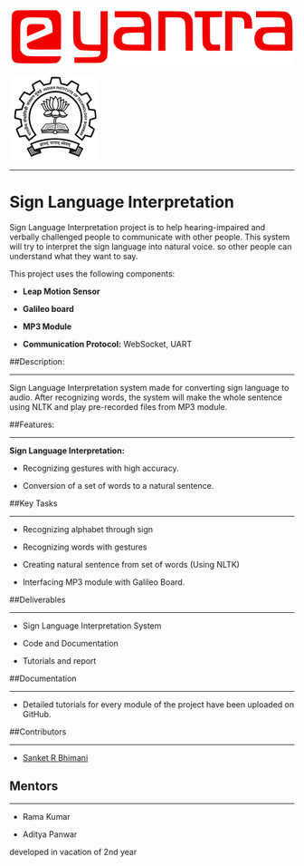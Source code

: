 ![e-Yantra Summer Internship](./EyantraLogoLarge.png)

![logo](./iitbblack.jpg)

***

# Sign Language Interpretation

Sign Language Interpretation project is to help hearing-impaired and verbally challenged people to communicate with other people. This system will try to interpret the sign language into natural voice. so other people can understand what they want to say.



This project uses the following components:

* **Leap Motion Sensor**

* **Galileo board**

* **MP3 Module**

* **Communication Protocol:** WebSocket, UART




##Description:

***

Sign Language Interpretation system made for converting sign language to audio. After recognizing words, the system will make the whole sentence using NLTK and play pre-recorded files from MP3 module.







##Features:

***

**Sign Language Interpretation:**

- Recognizing gestures with high accuracy.

- Conversion of a set of words to a natural sentence.


##Key Tasks

***

* Recognizing alphabet through sign

* Recognizing words with gestures

* Creating natural sentence from set of words (Using NLTK)

* Interfacing MP3 module with Galileo Board.





##Deliverables

***

* Sign Language Interpretation System

* Code and Documentation

* Tutorials and report



##Documentation

***

* Detailed tutorials for every module of the project have been uploaded on GitHub.





##Contributors

***

  * [Sanket R Bhimani](https://github.com/sanketbhimani)

  

## Mentors

***

  * Rama Kumar

  * Aditya Panwar

developed in vacation of 2nd year

